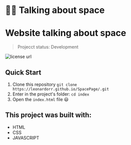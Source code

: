 # 🧑‍💻 Talking about space

<h1>Website talking about space</h1>

> Projecct status: Development


<p align="left">
  <!-- License -->
  <a>
    <img alt="license url" src="https://img.shields.io/badge/license%20-MIT-1C1E26?style=for-the-badge&labelColor=1C1E26&color=61ffca">
  </a>
</p>

## Quick Start
 1. Clone this repository `git clone https://leonardorr.github.io/SpacePage/.git` 
 2. Enter in the project's folder: `cd index`
 3. Open the `index.html` file 😃

## This project was built with: 
- HTML
- CSS
- JAVASCRIPT
